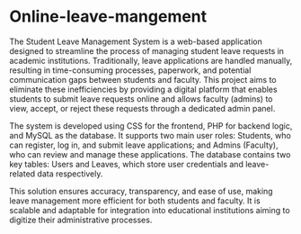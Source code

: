 # Online-leave-mangement
 The Student Leave Management System is a web-based application designed to streamline the process of managing student leave requests in academic institutions. Traditionally, leave applications are handled manually, resulting in time-consuming processes, paperwork, and potential communication gaps between students and faculty. 
 This project aims to eliminate these inefficiencies by providing a digital platform that enables students to submit leave requests online and allows faculty (admins) to view, accept, or reject these requests through a dedicated admin panel.

The system is developed using CSS for the frontend, PHP for backend logic, and MySQL as the database. It supports two main user roles: Students, who can register, log in, and submit leave applications; and Admins (Faculty), who can review and manage these applications. The database contains two key tables: Users and Leaves, which store user credentials and leave-related data respectively.

This solution ensures accuracy, transparency, and ease of use, making leave management more efficient for both students and faculty. It is scalable and adaptable for integration into educational institutions aiming to digitize their administrative processes.

